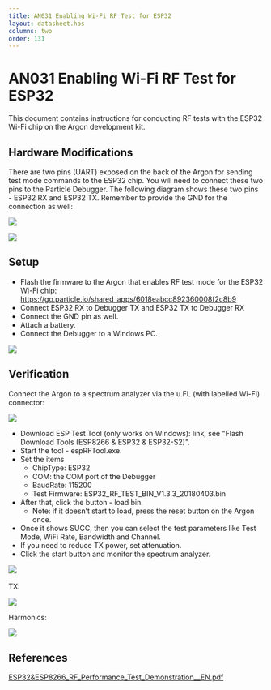```yaml
---
title: AN031 Enabling Wi-Fi RF Test for ESP32
layout: datasheet.hbs
columns: two
order: 131
---
```


# AN031 Enabling Wi-Fi RF Test for ESP32

This document contains instructions for conducting RF tests with the ESP32 Wi-Fi chip on the Argon development kit.

## Hardware Modifications

There are two pins (UART) exposed on the back of the Argon for sending test mode commands to the ESP32 chip. You will need to connect these two pins to the Particle Debugger. The following diagram shows these two pins - ESP32 RX and ESP32 TX. Remember to provide the GND for the connection as well:

![](/assets/images/app-notes/AN031/01.png)

![](/assets/images/app-notes/AN031/02.png)



## Setup

- Flash the firmware to the Argon that enables RF test mode for the ESP32 Wi-Fi chip: https://go.particle.io/shared_apps/6018eabcc892360008f2c8b9
- Connect ESP32 RX to Debugger TX and ESP32 TX to Debugger RX
- Connect the GND pin as well.
- Attach a battery.
- Connect the Debugger to a Windows PC.

![](/assets/images/app-notes/AN031/03.png)


## Verification

Connect the Argon to a spectrum analyzer via the u.FL (with labelled Wi-Fi) connector:

![](/assets/images/app-notes/AN031/04.png)

- Download ESP Test Tool (only works on Windows): link, see "Flash Download Tools (ESP8266 & ESP32 & ESP32-S2)".
- Start the tool - espRFTool.exe.
- Set the items
  - ChipType: ESP32
  - COM: the COM port of the Debugger
  - BaudRate: 115200
  - Test Firmware: ESP32_RF_TEST_BIN_V1.3.3_20180403.bin
- After that, click the button - load bin.
  - Note: if it doesn’t start to load, press the reset button on the Argon once.
- Once it shows SUCC, then you can select the test parameters like Test Mode, WiFi Rate, Bandwidth and Channel.
- If you need to reduce TX power, set attenuation.
- Click the start button and monitor the spectrum analyzer.

![](/assets/images/app-notes/AN031/05.png)
 

TX:

![](/assets/images/app-notes/AN031/06.png)


Harmonics:

![](/assets/images/app-notes/AN031/07.png)


## References

[ESP32&ESP8266_RF_Performance_Test_Demonstration__EN.pdf](https://www.espressif.com/sites/default/files/tools/ESP32%26ESP8266_RF_Performance_Test_EN_0.zip)

